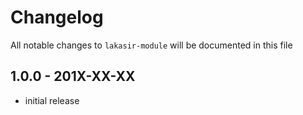 # Changelog

All notable changes to `lakasir-module` will be documented in this file

## 1.0.0 - 201X-XX-XX

- initial release
